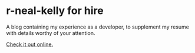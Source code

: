 # r-neal-kelly for hire
A blog containing my experience as a developer, to supplement my resume with details worthy of your attention.

[Check it out online.](https://r-neal-kelly.github.io/for_hire)
